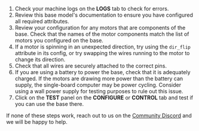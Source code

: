1. Check your machine logs on the **LOGS** tab to check for errors.
1. Review this base model's documentation to ensure you have configured all required attributes.
1. Review your configuration for any motors that are components of the base.
Check that the names of the motor components match the list of motors you configured on the base.
1. If a motor is spinning in an unexpected direction, try using the `dir_flip` attribute in its config, or try swapping the wires running to the motor to change its direction.
1. Check that all wires are securely attached to the correct pins.
1. If you are using a battery to power the base, check that it is adequately charged.
   If the motors are drawing more power than the battery can supply, the single-board computer may be power cycling.
   Consider using a wall power supply for testing purposes to rule out this issue.
1. Click on the **TEST** panel on the **CONFIGURE** or **CONTROL** tab and test if you can use the base there.

If none of these steps work, reach out to us on the [Community Discord](https://discord.gg/viam) and we will be happy to help.